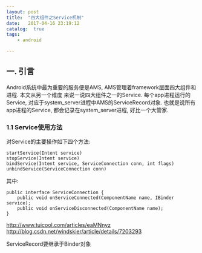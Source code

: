 ```yaml
---
layout: post
title:  "四大组件之Service机制"
date:   2017-04-16 23:19:12
catalog:  true
tags:
    - android

---
```


## 一. 引言

Android系统中最为重要的服务便是AMS, AMS管理着framework层面四大组件和进程. 本文从另一个维度
来说一说四大组件之一的Service. 每个app进程运行的Service, 对应于system_server进程中AMS的ServiceRecord对象.
也就是说所有app进程的Service, 都会记录在system_server进程, 好比一个大管家.


### 1.1 Service使用方法

对Service的主要操作如下四个方法:

    startService(Intent service)
    stopService(Intent service)
    bindService(Intent service, ServiceConnection conn, int flags)
    unbindService(ServiceConnection conn)

其中:

    public interface ServiceConnection {
        public void onServiceConnected(ComponentName name, IBinder service);
        public void onServiceDisconnected(ComponentName name);
    }
    
http://www.tuicool.com/articles/eaMNnyz
http://blog.csdn.net/windskier/article/details/7203293




ServiceRecord要继承于Binder对象
